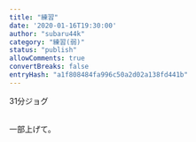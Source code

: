 ```yaml
---
title: "練習"
date: '2020-01-16T19:30:00'
author: "subaru44k"
category: "練習(弱)"
status: "publish"
allowComments: true
convertBreaks: false
entryHash: "a1f808484fa996c50a2d02a138fd441b"
---
```

31分ジョグ<div><br></div><div>一部上げて。</div>
